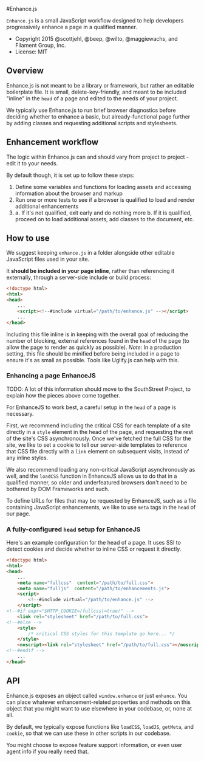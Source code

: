 #Enhance.js

`Enhance.js` is a small JavaScript workflow designed to help developers progressively enhance a page in a qualified manner.

* Copyright 2015 @scottjehl, @beep, @wilto, @maggiewachs, and Filament Group, Inc.
* License: MIT

## Overview

Enhance.js is not meant to be a library or framework, but rather an editable boilerplate file. It is small, delete-key-friendly, and meant to be included "inline" in the `head` of a page and edited to the needs of your project.

We typically use Enhance.js to run brief browser diagnostics before deciding whether to enhance a basic, but already-functional page further by adding classes and requesting additional scripts and stylesheets.

## Enhancement workflow

The logic within Enhance.js can and should vary from project to project - edit it to your needs.

By default though, it is set up to follow these steps:

1. Define some variables and functions for loading assets and accessing information about the browser and markup
2. Run one or more tests to see if a browser is qualified to load and render additional enhancements
3.
	a. If it's not qualified, exit early and do nothing more
	b. If it is qualified, proceed on to load additional assets, add classes to the document, etc.


## How to use

We suggest keeping `enhance.js` in a folder alongside other editable JavaScript files used in your site.

It **should be included in your page inline**, rather than referencing it externally, through a server-side include or build process:

```html
<!doctype html>
<html>
<head>
	...
	<script><!--#include virtual="/path/to/enhance.js" --></script>
	...
</head>
```
Including this file inline is in keeping with the overall goal of reducing the number of blocking, external references found in the `head` of the page (to allow the page to render as quickly as possible).
*Note*: In a production setting, this file should be minified before being included in a page to ensure it's as small as possible. Tools like Uglify.js can help with this.


### Enhancing a page EnhanceJS

TODO: A lot of this information should move to the SouthStreet Project, to explain how the pieces above come together.

For EnhanceJS to work best, a careful setup in the `head` of a page is necessary.

First, we recommend including the critical CSS for each template of a site directly in a `style` element in the head of the page, and requesting the rest of the site's CSS asynchronously. Once we've fetched the full CSS for the site, we like to set a cookie to tell our server-side templates to reference that CSS file directly with a `link` element on subsequent visits, instead of any inline styles.

We also recommend loading any non-critical JavaScript asynchronously as well, and the `loadCSS` function in EnhanceJS allows us to do that in a qualified manner, so older and underfeatured browsers don't need to be bothered by DOM Frameworks and such.

To define URLs for files that may be requested by EnhanceJS, such as a file containing JavaScript enhancements, we like to use `meta` tags in the `head` of our page.

### A fully-configured `head` setup for EnhanceJS

Here's an example configuration for the head of a page. It uses SSI to detect cookies and decide whether to inline CSS or request it directly.

```html
<!doctype html>
<html>
<head>
	...
	<meta name="fullcss"  content="/path/to/full.css">
	<meta name="fulljs"  content="/path/to/enhancements.js">
	<script>
		<!--#include virtual="/path/to/enhance.js" -->
	</script>
<!--#if expr="$HTTP_COOKIE=/fullcss\=true/" -->
	<link rel="stylesheet" href="/path/to/full.css">
<!--#else -->
	<style>
		/* critical CSS styles for this template go here... */
	</style>
	<noscript><link rel="stylesheet" href="/path/to/full.css"></noscript>
<!--#endif -->
	...
</head>
```


## API

Enhance.js exposes an object called `window.enhance` or just `enhance`. You can place whatever enhancement-related properties and methods on this object that you might want to use elsewhere in your codebase, or, none at all.

By default, we typically expose functions like `loadCSS`, `loadJS`, `getMeta`, and `cookie`, so that we can use these in other scripts in our codebase.

You might choose to expose feature support information, or even user agent info if you really need that.